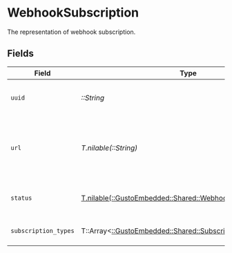 # WebhookSubscription

The representation of webhook subscription.


## Fields

| Field                                                                                                             | Type                                                                                                              | Required                                                                                                          | Description                                                                                                       |
| ----------------------------------------------------------------------------------------------------------------- | ----------------------------------------------------------------------------------------------------------------- | ----------------------------------------------------------------------------------------------------------------- | ----------------------------------------------------------------------------------------------------------------- |
| `uuid`                                                                                                            | *::String*                                                                                                        | :heavy_check_mark:                                                                                                | The UUID of the webhook subscription.                                                                             |
| `url`                                                                                                             | *T.nilable(::String)*                                                                                             | :heavy_minus_sign:                                                                                                | The webhook subscriber URL. Updates will be POSTed to this URL.                                                   |
| `status`                                                                                                          | [T.nilable(::GustoEmbedded::Shared::WebhookSubscriptionStatus)](../../models/shared/webhooksubscriptionstatus.md) | :heavy_minus_sign:                                                                                                | The status of the webhook subscription.                                                                           |
| `subscription_types`                                                                                              | T::Array<[::GustoEmbedded::Shared::SubscriptionTypes](../../models/shared/subscriptiontypes.md)>                  | :heavy_minus_sign:                                                                                                | Receive updates for these types.                                                                                  |